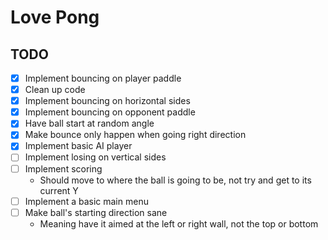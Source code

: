 # Love Pong

## TODO

- [x] Implement bouncing on player paddle
- [x] Clean up code
- [x] Implement bouncing on horizontal sides
- [x] Implement bouncing on opponent paddle
- [x] Have ball start at random angle
- [x] Make bounce only happen when going right direction
- [x] Implement basic AI player
- [ ] Implement losing on vertical sides
- [ ] Implement scoring
	- Should move to where the ball is going to be, not try and get to its current Y
- [ ] Implement a basic main menu
- [ ] Make ball's starting direction sane
	- Meaning have it aimed at the left or right wall, not the top or bottom
